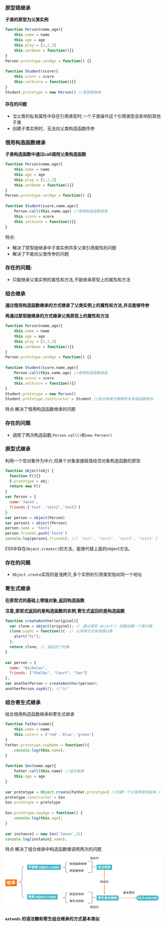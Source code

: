 ### 原型链继承

**子类的原型为父类实例**

```js
function Person(name,age){
    this.name = name
    this.age = age
    this.play = [1,2,3]
    this.setName = function(){}
}
Person.prototype.setAge = function() {}

function Student(score){
    this.score = score
    this.setScore = function(){}
}
Student.prototype = new Person() //原型链继承

```

#### 存在的问题

- 当父类的私有属性中存在引用类型时,一个子类操作这个引用类型会影响到其他子类
- 创建子类实例时，无法向父类构造函数传参

### 借用构造函数继承

**子类构造函数中通过call调用父类构造函数**

```js
function Person(name,age){
    this.name = name
    this.age = age
    this.play = [1,2,3]
    this.setName = function(){}
}
Person.prototype.setAge = function() {}

function Student(score,name,age){
    Person.call(this,name,age) //借用构造函数继承
    this.score = score
    this.setScore = function(){}
}

```

特点:

- 解决了原型链继承中子类实例共享父类引用属性的问题
- 解决了不能向父类传参的问题

### 存在的问题:

- 只能继承父类实例的属性和方法,不能继承原型上的属性和方法

### 组合继承

**通过借用构造函数继承的方式继承了父类实例上的属性和方法,并且能够传参**

**再通过原型链继承的方式继承父类原型上的属性和方法**

```js
function Person(name,age){
    this.name = name
    this.age = age
    this.play = [1,2,3]
    this.setName = function(){}
}
Person.prototype.setAge = function() {}

function Student(score,name,age){
    Person.call(this,name,age) //借用构造函数继承
    this.score = score
    this.setScore = function(){}
}
Student.prototype = new Person()
Student.prototype.constructor = Student //组合继承也需要修复构造函数指向

```

特点:解决了借用构造函数继承的问题

### 存在的问题

- 调用了两次构造函数,`Person.call()`和`new Person()`

### 原型式继承

利用一个空对象作为中介,将某个对象直接赋值给空对象构造函数的原型

```js
function object(obj) {
  function F(){}
  F.prototype = obj;
  return new F()
}
var Person = {
  name:'Jason',
  friends:['test','test2','test3']
}
var person = object(Person)
var person1 = object(Person)
person.name = 'test1'
person.friends.push('test4')
console.log(person1.friends); //[ 'test', 'test2', 'test3', 'test4' ]
```

ES5中存在`Object.create()`的方法，能够代替上面的object方法。

### 存在的问题

- `Object.create`实现的是浅拷贝,多个实例的引用类型指向同一个地址

### 寄生式继承

**在原型式的基础上增强对象,返回构造函数**

**注意,原型式返回的是构造函数的实例,寄生式返回的是构造函数**

```js
function createAnother(original){
  var clone = object(original); // 通过调用 object() 函数创建一个新对象
  clone.sayHi = function(){  // 以某种方式来增强对象
    alert("hi");
  };
  return clone; // 返回这个对象
}

var person = {
  name: "Nicholas",
  friends: ["Shelby", "Court", "Van"]
};
var anotherPerson = createAnother(person);
anotherPerson.sayHi(); //"hi"

```

### 组合寄生式继承

结合借用构造函数继承和寄生式继承

```js
function Father(name){
    this.name = name
    this.colors = ['red','blue','green']
}
Father.prototype.sayName = function(){
    console.log(this.name);
}

function Son(name,age){
    Father.call(this,name) //组合继承
    this.age = age
}

var prototype = Object.create(Father.prototype) //创建一个父类原型的副本 //寄生式继承
prototype.constructor = Son 
Son.prototype = prototype

Son.prototype.sayAge = function() {
    console.log(this.age);
}

var instance1 = new Son('Jason',21)
console.log(instance1.name);
```

特点:解决了组合继承中构造函数被调用两次的问题



![img](../image/0df74700-731c-11eb-ab90-d9ae814b240d.png)

**`extends` 的语法糖和寄生组合继承的方式基本类似**





